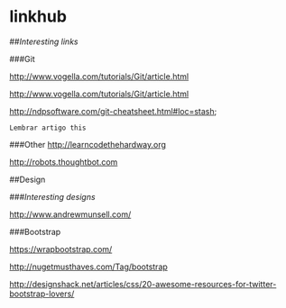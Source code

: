 linkhub
=======

##*Interesting links*

###Git

http://www.vogella.com/tutorials/Git/article.html

http://www.vogella.com/tutorials/Git/article.html

http://ndpsoftware.com/git-cheatsheet.html#loc=stash;

    Lembrar artigo this

###Other
http://learncodethehardway.org

http://robots.thoughtbot.com



##Design

###*Interesting designs*

http://www.andrewmunsell.com/

###Bootstrap

https://wrapbootstrap.com/

http://nugetmusthaves.com/Tag/bootstrap

http://designshack.net/articles/css/20-awesome-resources-for-twitter-bootstrap-lovers/
